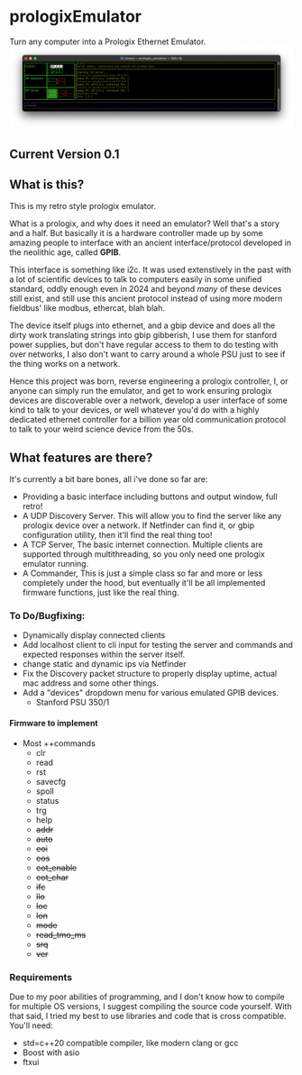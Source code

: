 # prologixEmulator
Turn any computer into a Prologix Ethernet Emulator.
![alt text](https://github.com/dr-mrsthemonarch/prologixEmulator/blob/main/images/preview.png?raw=true)

## Current Version 0.1

## What is this?
This is my retro style prologix emulator.

What is a prologix, and why does it need an emulator? Well that's a story and a half. But basically it is a hardware controller made up by some amazing people to interface with an ancient interface/protocol developed in the neolithic age, called **GPIB**.

This interface is something like i2c. It was used extenstively in the past with a lot of scientific devices to talk to computers easily in some unified standard, oddly enough even in 2024 and beyond *many* of these devices still exist, and still use this ancient protocol instead of using more modern fieldbus' like modbus, ethercat, blah blah. 

The device itself plugs into ethernet, and a gbip device and does all the dirty work translating strings into gbip gibberish, I use them for stanford power supplies, but don't have regular access to them to do testing with over networks, I also don't want to carry around a whole PSU just to see if the thing works on a network. 

Hence this project was born, reverse engineering a prologix controller, I, or anyone can simply run the emulator, and get to work ensuring prologix devices are discoverable over a network, develop a user interface of some kind to talk to your devices, or well whatever you'd do with a highly dedicated ethernet controller for a billion year old communication protocol to talk to your weird science device from the 50s.

## What features are there?

It's currently a bit bare bones, all i've done so far are:
- Providing a basic interface including buttons and output window, full retro!
- A UDP Discovery Server. This will allow you to find the server like any prologix device over a network. If Netfinder can find it, or gbip configuration utility, then it'll find the real thing too!
- A TCP Server, The basic internet connection. Multiple clients are supported through multithreading, so you only need one prologix emulator running. 
- A Commander, This is just a simple class so far and more or less completely under the hood, but eventually it'll be all implemented firmware functions, just like the real thing.

### To Do/Bugfixing:
- Dynamically display connected clients
- Add localhost client to cli input for testing the server and commands and expected responses within the server itself.
- change static and dynamic ips via Netfinder
- Fix the Discovery packet structure to properly display uptime, actual mac address and some other things.
- Add a "devices" dropdown menu for various emulated GPIB devices.
    - Stanford PSU 350/1

#### Firmware to implement
 - Most ++commands
    - clr
    - read
    - rst
    - savecfg
    - spoll
    - status
    - trg    
    - help
    - ~~addr~~ 
    - ~~auto~~
    - ~~eoi~~
    - ~~eos~~
    - ~~eot_enable~~
    - ~~eot_char~~
    - ~~ifc~~
    - ~~llo~~
    - ~~loc~~
    - ~~lon~~
    - ~~mode~~
    - ~~read_tmo_ms~~
    - ~~srq~~
    - ~~ver~~

 


### Requirements
Due to my poor abilities of programming, and I don't know how to compile for multiple OS versions, I suggest compiling the source code yourself. With that said, I tried my best to use libraries and code that is cross compatible. 
You'll need:

- std=c++20 compatible compiler, like modern clang or gcc
- Boost with asio
- ftxui
